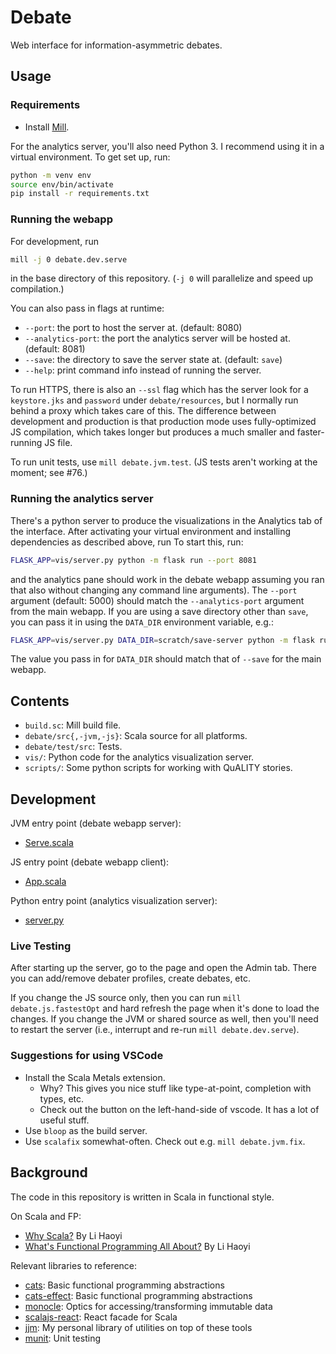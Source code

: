 # Debate
Web interface for information-asymmetric debates.

## Usage

### Requirements
* Install [Mill](https://com-lihaoyi.github.io/mill/mill/Intro_to_Mill.html).

For the analytics server, you'll also need Python 3.
I recommend using it in a virtual environment. To get set up, run:
```bash
python -m venv env
source env/bin/activate
pip install -r requirements.txt
```

### Running the webapp

For development, run
```bash
mill -j 0 debate.dev.serve
```
in the base directory of this repository. (`-j 0` will parallelize and speed up compilation.)

You can also pass in flags at runtime:
* `--port`: the port to host the server at. (default: 8080)
* `--analytics-port`: the port the analytics server will be hosted at. (default: 8081)
* `--save`: the directory to save the server state at. (default: `save`)
* `--help`: print command info instead of running the server.

To run HTTPS, there is also an `--ssl` flag which has the server look for a `keystore.jks` and
`password` under `debate/resources`, but I normally run behind a proxy which takes care of this.
The difference between development and production is that production mode uses fully-optimized JS
compilation, which takes longer but produces a much smaller and faster-running JS file.

To run unit tests, use `mill debate.jvm.test`. (JS tests aren't working at the moment; see #76.)

### Running the analytics server

There's a python server to produce the visualizations in the Analytics tab of the interface.
After activating your virtual environment and installing dependencies as described above, run
To start this, run:
```bash
FLASK_APP=vis/server.py python -m flask run --port 8081
```
and the analytics pane should work in the debate webapp assuming you ran that also without changing
any command line arguments). The `--port` argument (default: 5000) should match the `--analytics-port` argument
from the main webapp. If you are using a save directory other than `save`, you can pass it in
using the `DATA_DIR` environment variable, e.g.:
```bash
FLASK_APP=vis/server.py DATA_DIR=scratch/save-server python -m flask run --port 8081
```
The value you pass in for `DATA_DIR` should match that of `--save` for the main webapp.

## Contents

* `build.sc`: Mill build file.
* `debate/src{,-jvm,-js}`: Scala source for all platforms.
* `debate/test/src`: Tests.
* `vis/`: Python code for the analytics visualization server.
* `scripts/`: Some python scripts for working with QuALITY stories.

## Development

JVM entry point (debate webapp server):
* [Serve.scala](debate/src-jvm/Serve.scala)

JS entry point (debate webapp client):
* [App.scala](debate/src-js/App.scala)

Python entry point (analytics visualization server):
* [server.py](vis/server.py)

### Live Testing

After starting up the server, go to the page and open the Admin tab.
There you can add/remove debater profiles, create debates, etc.

If you change the JS source only, then you can run `mill debate.js.fastestOpt` and hard refresh the
page when it's done to load the changes. If you change the JVM or shared source as well, then
you'll need to restart the server (i.e., interrupt and re-run `mill debate.dev.serve`).

### Suggestions for using VSCode

- Install the Scala Metals extension.
  - Why? This gives you nice stuff like type-at-point, completion with types, etc.
  - Check out the button on the left-hand-side of vscode. It has a lot of useful stuff.
- Use `bloop` as the build server.
- Use `scalafix` somewhat-often. Check out e.g. `mill debate.jvm.fix`.

## Background

The code in this repository is written in Scala in functional style.

On Scala and FP:
* [Why Scala?](http://www.lihaoyi.com/post/FromFirstPrinciplesWhyScala.html) By Li Haoyi
* [What's Functional Programming All About?](https://www.lihaoyi.com/post/WhatsFunctionalProgrammingAllAbout.html) By Li Haoyi

Relevant libraries to reference:
* [cats](https://typelevel.org/cats/): Basic functional programming abstractions
* [cats-effect](https://typelevel.org/cats-effect/): Basic functional programming abstractions
* [monocle](https://www.optics.dev/Monocle/): Optics for accessing/transforming immutable data
* [scalajs-react](https://github.com/japgolly/scalajs-react): React facade for Scala
* [jjm](https://github.com/julianmichael/jjm): My personal library of utilities on top of these tools
* [munit](https://scalameta.org/munit/): Unit testing